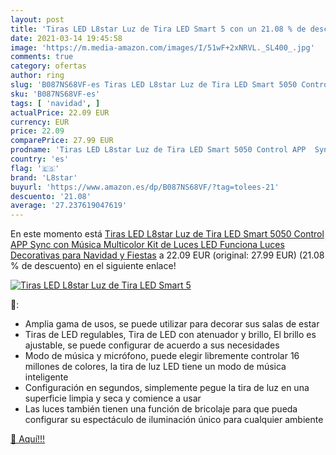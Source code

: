 ```yaml
---
layout: post
title: 'Tiras LED L8star Luz de Tira LED Smart 5 con un 21.08 % de descuento'
date: 2021-03-14 19:45:58
image: 'https://m.media-amazon.com/images/I/51wF+2xNRVL._SL400_.jpg'
comments: true
category: ofertas
author: ring
slug: 'B087NS68VF-es Tiras LED L8star Luz de Tira LED Smart 5050 Control APP...'
sku: 'B087NS68VF-es'
tags: [ 'navidad', ]
actualPrice: 22.09 EUR
currency: EUR
price: 22.09
comparePrice: 27.99 EUR
prodname: 'Tiras LED L8star Luz de Tira LED Smart 5050 Control APP  Sync con Música Multicolor  Kit de Luces LED Funciona Luces Decorativas para Navidad y Fiestas'
country: 'es'
flag: '🇪🇸'
brand: 'L8star'
buyurl: 'https://www.amazon.es/dp/B087NS68VF/?tag=tolees-21'
descuento: '21.08'
average: '27.237619047619'
---
```


En este momento está [Tiras LED L8star Luz de Tira LED Smart 5050 Control APP  Sync con Música Multicolor  Kit de Luces LED Funciona Luces Decorativas para Navidad y Fiestas](https://www.amazon.es/dp/B087NS68VF/?tag=tolees-21) a 22.09 EUR (original: 27.99 EUR) (21.08 %  de descuento) en el siguiente enlace!

[![Tiras LED L8star Luz de Tira LED Smart 5](https://m.media-amazon.com/images/I/51wF+2xNRVL._SL400_.jpg)](https://www.amazon.es/dp/B087NS68VF/?tag=tolees-21)

🔎:

- Amplia gama de usos, se puede utilizar para decorar sus salas de estar
- Tiras de LED regulables, Tira de LED con atenuador y brillo, El brillo es ajustable, se puede configurar de acuerdo a sus necesidades
- Modo de música y micrófono, puede elegir libremente controlar 16 millones de colores, la tira de luz LED tiene un modo de música inteligente
- Configuración en segundos, simplemente pegue la tira de luz en una superficie limpia y seca y comience a usar
- Las luces también tienen una función de bricolaje para que pueda configurar su espectáculo de iluminación único para cualquier ambiente

[🛒 Aquí!!!](https://www.amazon.es/dp/B087NS68VF/?tag=tolees-21)
